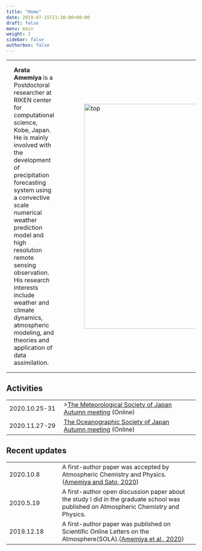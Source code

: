 ```yaml
---
title: "Home"
date: 2019-07-15T21:30:00+09:00
draft: false
menu: main
weight: 1
sidebar: false
authorbox: false
---
```


<table class="profile_twocols">
<tr class="profile_twocols">
<td class="profile_twocols" style="padding: 0px 20px; vertical-align: top" width="50%">

<b>Arata Amemiya</b> is a Postdoctoral researcher at RIKEN center for computational science, Kobe, Japan. He is mainly involved with the development of precipitation forecasting system using a convective scale numerical weather prediction model and high resolution remote sensing observation. His research interests include weather and climate dynamics, atmospheric modeling, and theories and application of data assimilation.



</td>
<td class="profile_twocols" style="padding: 0px 20px;" width="50%">
<figure><image src="/~amemiya/images/denali.jpg" alt="top" width="600px" float="center" margin="30px" ></figure>
</td>
</tr>
</table>


## Activities

<table class="timetable">
<tr class="timetable"><td class="timetable" width="140px">2020.10.25-31</td><td  class="timetable" width="440px">><a href="https://www.metsoc.jp/meetings/2020a" target="_blank">The Meteorological Society of Japan Autumn meeting</a> (Online)</td></tr>
<tr class="timetable"><td class="timetable" width="140px">2020.11.27-29</td><td  class="timetable" width="440px"><a href="https://www.jp-c.jp/jos/2020FM/index.php" target="_blank">The Oceanographic Society of Japan Autumn meeting</a> (Online)</td></tr>
</table>


## Recent updates

<table class="timetable">
<tr class="timetable"><td class="timetable" width="140px">2020.10.8</td><td  class="timetable" width="440px">A first-author paper was accepted by Atmospheric Chemistry and Physics.(<a href="https://www.atmos-chem-phys-discuss.net/acp-2020-424/">Amemiya and Sato, 2020</a>)</td></tr>
<tr class="timetable"><td class="timetable" width="140px">2020.5.19</td><td  class="timetable" width="440px">A first-author open discussion paper about the study I did in the graduate school was published on Atmospheric Chemistry and Physics.</td></tr>
<tr class="timetable"><td class="timetable" width="140px">2019.12.18</td><td  class="timetable" width="440px">A first-author paper was published on Scientific Online Letters on the Atmosphere(SOLA).(<a href="https://www.jstage.jst.go.jp/article/sola/16/0/16_2020-002/_article/-char/en">Amemiya et al., 2020</a>)</td></tr>
<!--
<tr class="timetable"><td class="timetable" width="140px">2019.3.28</td><td  class="timetable" width="440px">site design change</td></tr>
<tr class="timetable"><td class="timetable" width="140px">2018.11.13</td><td  class="timetable" width="440px">launch this website</td></tr>
-->
</table>

